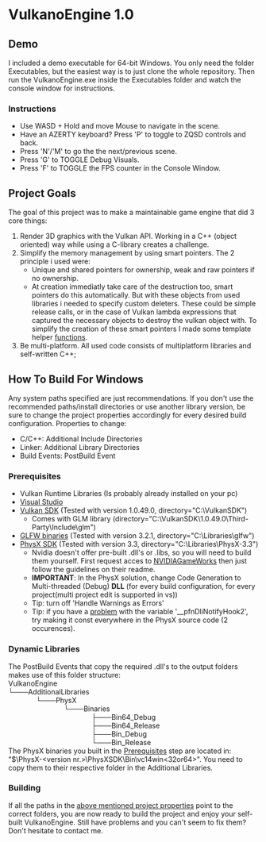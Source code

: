 
# VulkanoEngine 1.0
## Demo
I included a demo executable for 64-bit Windows. You only need the folder Executables, but the easiest way is to just clone the whole repository.
Then run the VulkanoEngine.exe inside the Executables folder and watch the console window for instructions.
### Instructions
* Use WASD + Hold and move Mouse to navigate in the scene.
* Have an AZERTY keyboard? Press 'P' to toggle to ZQSD controls and back.
* Press 'N'/'M' to go the the next/previous scene.
* Press 'G\' to TOGGLE Debug Visuals.
* Press \'F\' to TOGGLE the FPS counter in the Console Window.

## Project Goals
The goal of this project was to make a maintainable game engine that did 3 core things:
1. Render 3D graphics with the Vulkan API.
	Working in a C++ (object oriented) way while using a C-library creates a challenge.
2. Simplify the memory management by using smart pointers.
	The 2 principle i used were: 
	* Unique  and shared pointers for ownership, weak and raw pointers if no ownership.
	* At creation immediatly take care of the destruction too, smart pointers do this automatically. But with these objects from used libraries i needed to specify custom deleters. These could be simple release calls, or in the case of Vulkan  lambda expressions that captured the necessary objects to destroy the vulkan object with. To simplify the creation of these smart pointers I made some template helper [functions](VulkanoEngine/HandleUtilities.h).
3. Be multi-platform.
	All used code consists of multiplatform libraries and self-written C++;

## How To Build For Windows
Any system paths specified are just recommendations.
If you don't use the recommended paths/install directories or use another library version, be sure to change the project properties accordingly for every desired build configuration. Properties to change:
* C/C++: Additional Include Directories
* Linker: Additional Library Directories
* Build Events: PostBuild Event

### Prerequisites
* Vulkan Runtime Libraries (Is probably already installed on your pc)
* [Visual Studio](https://visualstudio.microsoft.com/downloads/)
* [Vulkan SDK](https://vulkan.lunarg.com/sdk/home#windows) (Tested with version 1.0.49.0, directory="C:\VulkanSDK")
  * Comes with GLM library (directory="C:\VulkanSDK\1.0.49.0\Third-Party\Include\glm")
* [GLFW binaries](http://www.glfw.org/) (Tested with version 3.2.1, directory="C:\Libraries\glfw")
* [PhysX SDK](https://developer.nvidia.com/physx-sdk) (Tested with version 3.3, directory="C:\Libraries\PhysX-3.3")
  * Nvidia doesn't offer pre-built .dll's or .libs, so you will need to build them yourself. First request acces to [NVIDIAGameWorks](https://developer.nvidia.com/what-is-gameworks) then just follow the guidelines on their readme.
  * __IMPORTANT__: In the PhysX solution, change Code Generation to Multi-threaded (Debug) **DLL** (for every build configuration, for every project(multi project edit is supported in vs))
  * Tip: turn off 'Handle Warnings as Errors'
  * Tip: if you have a [problem](https://devtalk.nvidia.com/default/topic/977012/problems-when-building-physx-3-3-in-visual-studio-2015/) with the variable '\_\_pfnDliNotifyHook2', try making it const everywhere in the PhysX source code (2 occurences).
  
### Dynamic Libraries
The PostBuild Events that copy the required .dll's to the output folders makes use of this folder structure:  
VulkanoEngine  
└───AdditionalLibraries  
&emsp;&emsp;&emsp;&emsp;└───PhysX  
&emsp;&emsp;&emsp;&emsp;&emsp;&emsp;&emsp;&emsp;└───Binaries  
&emsp;&emsp;&emsp;&emsp;&emsp;&emsp;&emsp;&emsp;&emsp;&emsp;&emsp;&emsp;├───Bin64_Debug  
&emsp;&emsp;&emsp;&emsp;&emsp;&emsp;&emsp;&emsp;&emsp;&emsp;&emsp;&emsp;├───Bin64_Release  
&emsp;&emsp;&emsp;&emsp;&emsp;&emsp;&emsp;&emsp;&emsp;&emsp;&emsp;&emsp;├───Bin_Debug  
&emsp;&emsp;&emsp;&emsp;&emsp;&emsp;&emsp;&emsp;&emsp;&emsp;&emsp;&emsp;└───Bin_Release  
The PhysX binaries you built in the [Prerequisites](#prerequisites) step are located in:
"$\PhysX-\<version nr.>\PhysXSDK\Bin\vc14win<32or64>". You need to copy them to their respective folder in the Additional Libraries.

### Building
If all the paths in the [above mentioned project properties](#how-to-build-for-windows) point to the correct folders, you are now ready to build the project and enjoy your self-built VulkanoEngine.
Still have problems and you can't seem to fix them? Don't hesitate to contact me.
